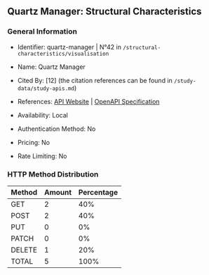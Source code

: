 ## Quartz Manager: Structural Characteristics

### General Information

- Identifier: quartz-manager | N°42 in `/structural-characteristics/visualisation`

- Name: Quartz Manager

- Cited By: [12] (the citation references can be found in `/study-data/study-apis.md`)

- References: [API Website](https://github.com/fabioformosa/quartz-manager) | [OpenAPI Specification](https://github.com/pranaybathini/quartz-scheduler/blob/main/Quartz-Scheduler.postman_collection.json)

- Availability: Local

- Authentication Method: No

- Pricing: No

- Rate Limiting: No

### HTTP Method Distribution

| Method | Amount | Percentage |
|--------|--------|------------|
| GET | 2 | 40% |
| POST | 2 | 40% |
| PUT | 0 | 0% |
| PATCH | 0 | 0% |
| DELETE | 1 | 20% |
| TOTAL | 5 | 100% |
